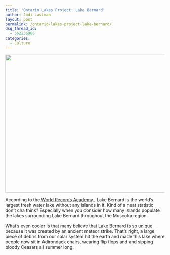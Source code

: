 ```yaml
---
title: 'Ontario Lakes Project: Lake Bernard'
author: Jodi Lastman
layout: post
permalink: /ontario-lakes-project-lake-bernard/
dsq_thread_id:
  - 562236986
categories:
  - Culture
---
```

<a href="http://hypenotic.com/meaning-fulmarketing/8360/ontario-lakes-project-lake-bernard/attachment/bernard" rel="attachment wp-att-8363"><img class="aligncenter size-medium wp-image-8363" title="Lake Bernard" src="http://hypenotic.com/wordpress/wp-content/uploads/2012/02/Bernard-580x435.jpg" alt="" width="580" height="435" /></a>

According to the[ World Records Academy ][1], Lake Bernard is the world&#8217;s largest fresh water lake without any islands in it. Kind of a neat statistic don&#8217;t cha think? Especially when you consider how many islands populate the lakes surrounding Lake Bernard throughout the Muscoka region.

What&#8217;s even cooler is that many believe that Lake Bernard is so unique because it was created by an ancient meteor strike. That&#8217;s right, a large piece of debris from our solar system hit the earth and made this lake where people now sit in Adirondack chairs, wearing flip flops and and sipping bloody Ceasars all summer long.

&nbsp;

&nbsp;

 [1]: ttp://www.worldrecordsacademy.org/